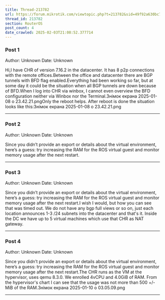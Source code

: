```yaml
---
title: Thread-213782
url: https://forum.mikrotik.com/viewtopic.php?t=213782&sid=49f92a630bc7970d8ca50523be880e8f
thread_id: 213782
section: RouterOS
post_count: 4
date_crawled: 2025-02-03T21:08:52.377714
---
```


### Post 1
Author: Unknown
Date: Unknown

Hi,I have CHR of version 7.16.2 in the datacenter. It has 8 p2p connections with the remote offices.Between the office and datacenter there are BGP tunnels with BFD flag enabled.Everything had been working so far, but at some day it could be the situation when all BGP tunnels are down because of BFD.When I log into CHR via winbox, I cannot even overview the BFD configuration neither via Winbox nor the Terminal.Знімок екрана 2025-01-08 о 23.42.21.pngOnly the reboot helps. After reboot is done the situation looks like this:Знімок екрана 2025-01-08 о 23.42.21.png

---
### Post 2
Author: Unknown
Date: Unknown

Since you didn’t provide an export or details about the virtual environment, here’s a guess: try increasing the RAM for the ROS virtual guest and monitor memory usage after the next restart.

---
### Post 3
Author: Unknown
Date: Unknown

Since you didn’t provide an export or details about the virtual environment, here’s a guess: try increasing the RAM for the ROS virtual guest and monitor memory usage after the next restart.I wish I would, but how you can see that was timed out. We do not have any bgp full views or so on, just each location announces 1-3 /24 subnets into the datacenter and that's it. Inside the DC we have up to 5 virtual machines which use that CHR as NAT gateway.

---
### Post 4
Author: Unknown
Date: Unknown

Since you didn’t provide an export or details about the virtual environment, here’s a guess: try increasing the RAM for the ROS virtual guest and monitor memory usage after the next restart.The CHR runs as the VM at the hypervisor, uses qemu 8.3.0. We enrolled 4vCPU and 4.0GiB of RAM. From the hypervisor's chart I can see that the usage was not more than 500 +/- MiB of the RAM.Знімок екрана 2025-01-10 о 03.05.09.png

---
